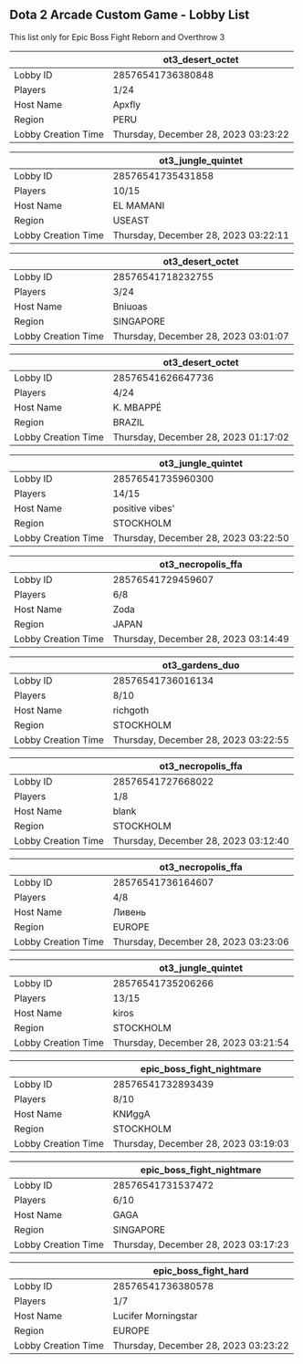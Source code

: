 ## Dota 2 Arcade Custom Game - Lobby List

This list only for Epic Boss Fight Reborn and Overthrow 3

|  | ot3_desert_octet |
| ------ | ------ |
| Lobby ID | 28576541736380848 |
| Players | 1/24 |
| Host Name | Apxfly |
| Region | PERU |
| Lobby Creation Time | Thursday, December 28, 2023 03:23:22 |


|  | ot3_jungle_quintet |
| ------ | ------ |
| Lobby ID | 28576541735431858 |
| Players | 10/15 |
| Host Name | EL MAMANI |
| Region | USEAST |
| Lobby Creation Time | Thursday, December 28, 2023 03:22:11 |


|  | ot3_desert_octet |
| ------ | ------ |
| Lobby ID | 28576541718232755 |
| Players | 3/24 |
| Host Name | Bniuoas |
| Region | SINGAPORE |
| Lobby Creation Time | Thursday, December 28, 2023 03:01:07 |


|  | ot3_desert_octet |
| ------ | ------ |
| Lobby ID | 28576541626647736 |
| Players | 4/24 |
| Host Name | K. MBAPPÉ |
| Region | BRAZIL |
| Lobby Creation Time | Thursday, December 28, 2023 01:17:02 |


|  | ot3_jungle_quintet |
| ------ | ------ |
| Lobby ID | 28576541735960300 |
| Players | 14/15 |
| Host Name | positive vibes' |
| Region | STOCKHOLM |
| Lobby Creation Time | Thursday, December 28, 2023 03:22:50 |


|  | ot3_necropolis_ffa |
| ------ | ------ |
| Lobby ID | 28576541729459607 |
| Players | 6/8 |
| Host Name | Zoda |
| Region | JAPAN |
| Lobby Creation Time | Thursday, December 28, 2023 03:14:49 |


|  | ot3_gardens_duo |
| ------ | ------ |
| Lobby ID | 28576541736016134 |
| Players | 8/10 |
| Host Name | richgoth |
| Region | STOCKHOLM |
| Lobby Creation Time | Thursday, December 28, 2023 03:22:55 |


|  | ot3_necropolis_ffa |
| ------ | ------ |
| Lobby ID | 28576541727668022 |
| Players | 1/8 |
| Host Name | blank |
| Region | STOCKHOLM |
| Lobby Creation Time | Thursday, December 28, 2023 03:12:40 |


|  | ot3_necropolis_ffa |
| ------ | ------ |
| Lobby ID | 28576541736164607 |
| Players | 4/8 |
| Host Name | Ливень |
| Region | EUROPE |
| Lobby Creation Time | Thursday, December 28, 2023 03:23:06 |


|  | ot3_jungle_quintet |
| ------ | ------ |
| Lobby ID | 28576541735206266 |
| Players | 13/15 |
| Host Name | kiros |
| Region | STOCKHOLM |
| Lobby Creation Time | Thursday, December 28, 2023 03:21:54 |


|  | epic_boss_fight_nightmare |
| ------ | ------ |
| Lobby ID | 28576541732893439 |
| Players | 8/10 |
| Host Name | KNИggA |
| Region | STOCKHOLM |
| Lobby Creation Time | Thursday, December 28, 2023 03:19:03 |


|  | epic_boss_fight_nightmare |
| ------ | ------ |
| Lobby ID | 28576541731537472 |
| Players | 6/10 |
| Host Name | GAGA |
| Region | SINGAPORE |
| Lobby Creation Time | Thursday, December 28, 2023 03:17:23 |


|  | epic_boss_fight_hard |
| ------ | ------ |
| Lobby ID | 28576541736380578 |
| Players | 1/7 |
| Host Name | Lucifer Morningstar |
| Region | EUROPE |
| Lobby Creation Time | Thursday, December 28, 2023 03:23:22 |


